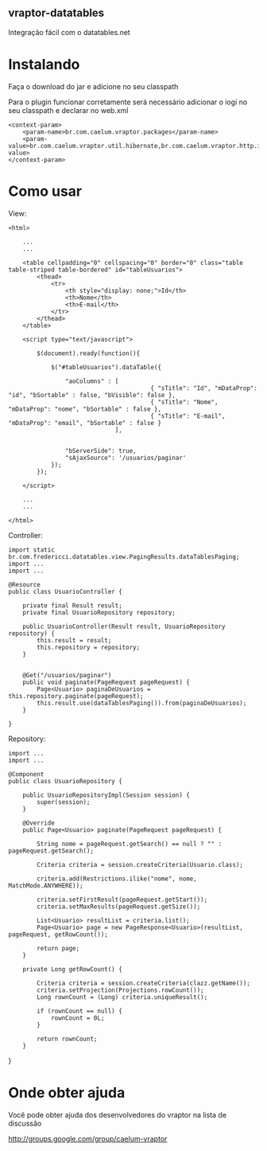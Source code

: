 ## vraptor-datatables

Integração fácil com o datatables.net

# Instalando

Faça o download do jar e adicione no seu classpath

Para o plugin funcionar corretamente será necessário adicionar o iogi no seu classpath e declarar no web.xml

	<context-param>
		<param-name>br.com.caelum.vraptor.packages</param-name>
		<param-value>br.com.caelum.vraptor.util.hibernate,br.com.caelum.vraptor.http.iogi</param-value>
	</context-param>

# Como usar

View:
	

	<html>
	
		...
		...
		
		<table cellpadding="0" cellspacing="0" border="0" class="table table-striped table-bordered" id="tableUsuarios">
			<thead>
				<tr>
					<th style="display: none;">Id</th>
					<th>Nome</th>
					<th>E-mail</th>
				</tr>
			</thead>	
		</table>

		<script type="text/javascript">

			$(document).ready(function(){

				$("#tableUsuarios").dataTable({

					"aoColumns" : [
					               			{ "sTitle": "Id", "mDataProp": "id", "bSortable" : false, "bVisible": false },
					               			{ "sTitle": "Nome", "mDataProp": "nome", "bSortable" : false },
					               			{ "sTitle": "E-mail", "mDataProp": "email", "bSortable" : false }
					              ],


					"bServerSide": true,
					"sAjaxSource": '/usuarios/paginar'
				});
			});

		</script>
		
		...
		...
		
	</html>


Controller:

	import static br.com.fredericci.datatables.view.PagingResults.dataTablesPaging;
	import ...
	import ...

	@Resource
	public class UsuarioController {

		private final Result result;
		private final UsuarioRepository repository;

		public UsuarioController(Result result, UsuarioRepository repository) {
			this.result = result;
			this.repository = repository;
		}


		@Get("/usuarios/paginar")
		public void paginate(PageRequest pageRequest) {
			Page<Usuario> paginaDeUsuarios = this.repository.paginate(pageRequest);
			this.result.use(dataTablesPaging()).from(paginaDeUsuarios);
		}
		
	}
	

Repository:

	import ...
	import ...

	@Component
	public class UsuarioRepository {

		public UsuarioRepositoryImpl(Session session) {
			super(session);
		}

		@Override
		public Page<Usuario> paginate(PageRequest pageRequest) {

			String nome = pageRequest.getSearch() == null ? "" : pageRequest.getSearch();

			Criteria criteria = session.createCriteria(Usuario.class);

			criteria.add(Restrictions.ilike("nome", nome, MatchMode.ANYWHERE));

			criteria.setFirstResult(pageRequest.getStart());
			criteria.setMaxResults(pageRequest.getSize());

			List<Usuario> resultList = criteria.list();
			Page<Usuario> page = new PageResponse<Usuario>(resultList, pageRequest, getRowCount());

			return page;
		}

		private Long getRowCount() {

			Criteria criteria = session.createCriteria(clazz.getName());
			criteria.setProjection(Projections.rowCount());
			Long rownCount = (Long) criteria.uniqueResult();

			if (rownCount == null) {
				rownCount = 0L;
			}

			return rownCount;
		}

}


# Onde obter ajuda

Você pode obter ajuda dos desenvolvedores do vraptor na lista de discussão

http://groups.google.com/group/caelum-vraptor

